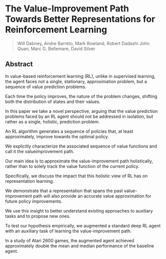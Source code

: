 # The Value-Improvement Path Towards Better Representations for Reinforcement Learning

> Will Dabney, Andre Barreto, Mark Rowland, Robert Dadashi John Quan, Marc G. Bellemare, David Silver

## Abstract

In value-based reinforcement learning (RL), unlike in supervised learning, the agent faces not a single, stationary, approximation problem, but a sequence of value prediction problems. 

Each time the policy improves, the nature of the problem changes, shifting both the distribution of states and their values. 

In this paper we take a novel perspective, arguing that the value prediction problems faced by an RL agent should not be addressed in isolation, but rather as a single, holistic, prediction problem. 

An RL algorithm generates a sequence of policies that, at least approximately, improve towards the optimal policy. 

We explicitly characterize the associated sequence of value functions and call it the valueimprovement path. 

Our main idea is to approximate the value-improvement path holistically, rather than to solely track the value function of the current policy. 

Specifically, we discuss the impact that this holistic view of RL has on representation learning. 

We demonstrate that a representation that spans the past value-improvement path will also provide an accurate value approximation for future policy improvements. 

We use this insight to better understand existing approaches to auxiliary tasks and to propose new ones. 

To test our hypothesis empirically, we augmented a standard deep RL agent with an auxiliary task of learning the value-improvement path. 

In a study of Atari 2600 games, the augmented agent achieved approximately double the mean and median performance of the baseline agent.
